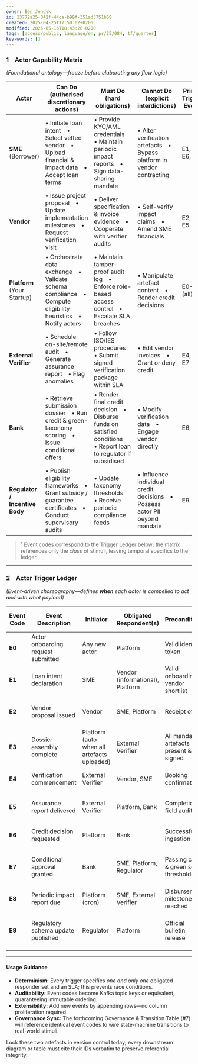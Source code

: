 ```yaml
---
owner: Ben Jendyk
id: 13772a25-042f-44ca-b99f-351ad3751b68
created: 2025-04-25T17:50:02+0200
modified: 2025-05-16T18:43:26+0200
tags: [access/public, language/en, pr/25/084, tf/quarter]
key-words: []
---
```


### 1 Actor Capability Matrix  
*(Foundational ontology—freeze before elaborating any flow logic)*

| Actor | **Can Do** (authorised discretionary actions) | **Must Do** (hard obligations) | **Cannot Do** (explicit interdictions) | **Primary Trigger-Events**¹ |
|-------|----------------------------------------------|--------------------------------|----------------------------------------|-----------------------------|
| **SME** (Borrower) | • Initiate loan intent • Select vetted vendor • Upload financial & impact data • Accept loan terms | • Provide KYC/AML credentials • Maintain periodic impact reports • Sign data-sharing mandate | • Alter verification artefacts • Bypass platform in vendor contracting | E1, E3, E6, E8 |
| **Vendor** | • Issue project proposal • Update implementation milestones • Request verification visit | • Deliver specification & invoice evidence • Cooperate with verifier audits | • Self-verify impact claims • Amend SME financials | E2, E4, E5 |
| **Platform** (Your Startup) | • Orchestrate data exchange • Validate schema compliance • Compute eligibility heuristics • Notify actors | • Maintain tamper-proof audit log • Enforce role-based access control • Escalate SLA breaches | • Manipulate artefact content • Render credit decisions | E0-E9 (all) |
| **External Verifier** | • Schedule on-site/remote audit • Generate assurance report • Flag anomalies | • Follow ISO/IES procedures • Submit signed verification package within SLA | • Edit vendor invoices • Grant or deny credit | E4, E5, E7 |
| **Bank** | • Retrieve submission dossier • Run credit & green-taxonomy scoring • Issue conditional offers | • Render final credit decision • Disburse funds on satisfied conditions • Report loan to regulator if subsidised | • Modify verification data • Engage vendor directly | E6, E7 |
| **Regulator / Incentive Body** | • Publish eligibility frameworks • Grant subsidy / guarantee certificates • Conduct supervisory audits | • Update taxonomy thresholds • Receive periodic compliance feeds | • Influence individual credit decisions • Possess actor PII beyond mandate | E9 |

> ¹ Event codes correspond to the Trigger Ledger below; the matrix references only the *class* of stimuli, leaving temporal specifics to the ledger.

---

### 2 Actor Trigger Ledger  
*(Event-driven choreography—defines **when** each actor is compelled to act and with what payload)*

| **Event Code** | Event Description | Initiator | Obligated Respondent(s) | Preconditions | Data / Artefact Payload | Response SLA | Consequence of Breach |
|---------------|------------------|-----------|-------------------------|---------------|-------------------------|--------------|-----------------------|
| **E0** | Actor onboarding request submitted | Any new actor | Platform | Valid identity token | KYC packet, capability claims | 24 h | Rejection of onboarding |
| **E1** | Loan intent declaration | SME | Vendor (informational), Platform | Valid onboarding, vendor shortlist | Intent form, SME baseline metrics | N/A (asynchronous) | — |
| **E2** | Vendor proposal issued | Vendor | SME, Platform | Receipt of E1 | Proposal doc, cost & impact estimate | 48 h SME review | Proposal lapse |
| **E3** | Dossier assembly complete | Platform (auto when all artefacts uploaded) | External Verifier | All mandatory artefacts present & signed | Immutable dossier bundle hash | 4 d audit start | Verification SLA breach notice |
| **E4** | Verification commencement | External Verifier | Vendor, SME | Booking confirmation | Audit schedule ID | 3 d to confirm | Audit reschedule escalation |
| **E5** | Assurance report delivered | External Verifier | Platform, Bank | Completion of field audit | Signed PDF + raw sensor data hash | 24 h ingest | Dossier stale flag |
| **E6** | Credit decision requested | Platform | Bank | Successful E5 ingestion | Clean dossier pointer | 5 bd decision window | Auto-decline & feedback loop |
| **E7** | Conditional approval granted | Bank | SME, Platform, Regulator | Passing credit & green score thresholds | Term sheet, compliance covenant list | 10 d SME acceptance | Offer expiry |
| **E8** | Periodic impact report due | Platform (cron) | SME, External Verifier | Disbursement milestone reached | Reporting template pre-filled | 7 d submission | Incentive claw-back trigger |
| **E9** | Regulatory schema update published | Regulator | Platform | Official bulletin release | New taxonomy schema, effective date | 48 h schema deployment | Suspension of new originations |

---

#### Usage Guidance  

* **Determinism:** Every trigger specifies *one and only one* obligated responder set and an SLA; this prevents race conditions.  
* **Auditability:** Event codes become Kafka topic keys or equivalent, guaranteeing immutable ordering.  
* **Extensibility:** Add new events by appending rows—no column proliferation required.  
* **Governance Sync:** The forthcoming Governance & Transition Table (#7) will reference identical event codes to wire state-machine transitions to real-world stimuli.

Lock these two artefacts in version control today; every downstream diagram or table must cite their IDs verbatim to preserve referential integrity.